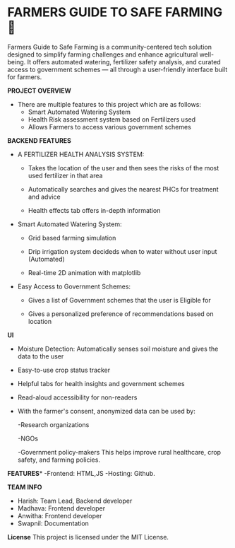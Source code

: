 # FARMERS GUIDE TO SAFE FARMING  🌾

Farmers Guide to Safe Farming is a community-centered tech solution designed to simplify farming challenges and enhance agricultural well-being. It offers automated watering, fertilizer safety analysis, and curated access to government schemes — all through a user-friendly interface built for farmers.

**PROJECT OVERVIEW**

- There are multiple features to this project which are as follows:
  - Smart Automated Watering System 
  - Health Risk assessment system based on Fertilizers used 
  - Allows Farmers to access various government schemes

 
**BACKEND FEATURES**


- A FERTILIZER HEALTH ANALYSIS SYSTEM:

  - Takes the location of the user and then sees the risks of the most used fertilizer in that area
 
  - Automatically searches and gives the nearest PHCs for treatment and advice

  - Health effects tab offers in-depth information
   

- Smart Automated Watering System:
  
  - Grid based farming simulation
  
  - Drip irrigation system decideds when to water without user input (Automated)
  
  - Real-time 2D animation with matplotlib


- Easy Access to Government Schemes:
  - Gives a list of Government schemes that the user is Eligible for
 
  - Gives a personalized preference of recommendations based on location



**UI**

- Moisture Detection: Automatically senses soil moisture and gives the data to the user
- Easy-to-use crop status tracker
- Helpful tabs for health insights and government schemes
- Read-aloud accessibility for non-readers
- With the farmer's consent, anonymized data can be used by:
  
    -Research organizations

    -NGOs

    -Government policy-makers
This helps improve rural healthcare, crop safety, and farming policies.



**FEATURES***
 -Frontend: HTML,JS
 -Hosting: Github.



**TEAM INFO**
 - Harish: Team Lead, Backend developer
 - Madhava: Frontend developer
 - Anwitha: Frontend developer
 - Swapnil: Documentation

**License**
This project is licensed under the MIT License.



